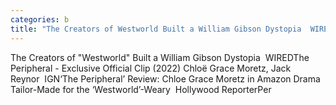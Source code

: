 ```yaml
---
categories: b
title: "The Creators of Westworld Built a William Gibson Dystopia  WIRED"
---
```

The Creators of "Westworld" Built a William Gibson Dystopia&nbsp;&nbsp;WIREDThe Peripheral - Exclusive Official Clip (2022) Chloë Grace Moretz, Jack Reynor&nbsp;&nbsp;IGN‘The Peripheral’ Review: Chloe Grace Moretz in Amazon Drama Tailor-Made for the ‘Westworld’-Weary&nbsp;&nbsp;Hollywood ReporterPer